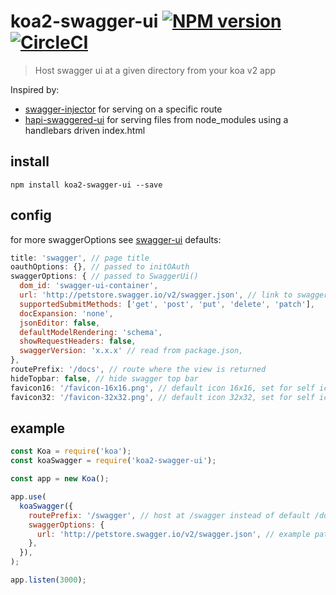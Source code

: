 # koa2-swagger-ui [![NPM version][npm-image]][npm-url] [![CircleCI](https://circleci.com/gh/scttcper/koa2-swagger-ui.svg?style=svg)](https://circleci.com/gh/scttcper/koa2-swagger-ui)

[npm-image]: https://img.shields.io/npm/v/koa2-swagger-ui.svg
[npm-url]: https://npmjs.org/package/koa2-swagger-ui
[travis-img]: https://api.travis-ci.org/scttcper/koa2-swagger-ui.svg?branch=master
[travis-url]: https://travis-ci.org/scttcper/koa2-swagger-ui
[coverage-img]: https://codecov.io/gh/scttcper/koa2-swagger-ui/branch/master/graph/badge.svg
[coverage-url]: https://codecov.io/gh/scttcper/koa2-swagger-ui

> Host swagger ui at a given directory from your koa v2 app

Inspired by:

* [swagger-injector](https://github.com/johnhof/swagger-injector) for serving on a specific route
* [hapi-swaggered-ui](https://github.com/z0mt3c/hapi-swaggered-ui) for serving files from node_modules using a handlebars driven index.html

## install

```
npm install koa2-swagger-ui --save
```

## config

for more swaggerOptions see [swagger-ui](https://github.com/swagger-api/swagger-ui#swaggerui)
defaults:

```javascript
title: 'swagger', // page title
oauthOptions: {}, // passed to initOAuth
swaggerOptions: { // passed to SwaggerUi()
  dom_id: 'swagger-ui-container',
  url: 'http://petstore.swagger.io/v2/swagger.json', // link to swagger.json
  supportedSubmitMethods: ['get', 'post', 'put', 'delete', 'patch'],
  docExpansion: 'none',
  jsonEditor: false,
  defaultModelRendering: 'schema',
  showRequestHeaders: false,
  swaggerVersion: 'x.x.x' // read from package.json,
},
routePrefix: '/docs', // route where the view is returned
hideTopbar: false, // hide swagger top bar
favicon16: '/favicon-16x16.png', // default icon 16x16, set for self icon
favicon32: '/favicon-32x32.png', // default icon 32x32, set for self icon
```

## example

```javascript
const Koa = require('koa');
const koaSwagger = require('koa2-swagger-ui');

const app = new Koa();

app.use(
  koaSwagger({
    routePrefix: '/swagger', // host at /swagger instead of default /docs
    swaggerOptions: {
      url: 'http://petstore.swagger.io/v2/swagger.json', // example path to json
    },
  }),
);

app.listen(3000);
```
